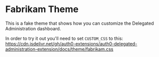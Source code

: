 # Fabrikam Theme

This is a fake theme that shows how you can customize the Delegated Administration dashboard.

In order to try it out you'll need to set `CUSTOM_CSS` to this: https://cdn.jsdelivr.net/gh/auth0-extensions/auth0-delegated-administration-extension/docs/theme/fabrikam.css
